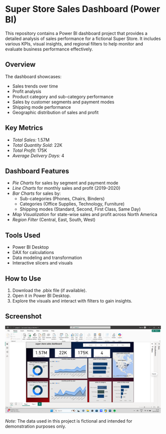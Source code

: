 # Super Store Sales Dashboard (Power BI)

This repository contains a Power BI dashboard project that provides a detailed analysis of sales performance for a fictional Super Store. It includes various KPIs, visual insights, and regional filters to help monitor and evaluate business performance effectively.

## Overview

The dashboard showcases:
- Sales trends over time
- Profit analysis
- Product category and sub-category performance
- Sales by customer segments and payment modes
- Shipping mode performance
- Geographic distribution of sales and profit

## Key Metrics

- *Total Sales:* 1.57M  
- *Total Quantity Sold:* 22K  
- *Total Profit:* 175K  
- *Average Delivery Days:* 4  

## Dashboard Features

- *Pie Charts* for sales by segment and payment mode
- *Line Charts* for monthly sales and profit (2019–2020)
- *Bar Charts* for sales by:
  - Sub-categories (Phones, Chairs, Binders)
  - Categories (Office Supplies, Technology, Furniture)
  - Shipping modes (Standard, Second, First Class, Same Day)
- *Map Visualization* for state-wise sales and profit across North America
- *Region Filter* (Central, East, South, West)

## Tools Used

- Power BI Desktop
- DAX for calculations
- Data modeling and transformation
- Interactive slicers and visuals

## How to Use

1. Download the .pbix file (if available).
2. Open it in Power BI Desktop.
3. Explore the visuals and interact with filters to gain insights.

## Screenshot

![Dashboard Screenshot](https://github.com/siddharthjad/SUPER-STORE-DASHBOARD/blob/main/Screenshot%202025-05-10%20223428.png)


*Note:* The data used in this project is fictional and intended for demonstration purposes only.
